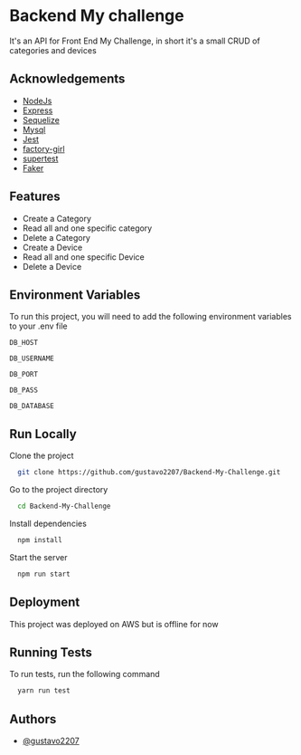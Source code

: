 
# Backend My challenge

It's an API for Front End My Challenge, in short it's a small CRUD of categories and devices


## Acknowledgements

 - [NodeJs](https://nodejs.org/)
 - [Express](http://expressjs.com/)
 - [Sequelize](https://sequelize.org/)
 - [Mysql](https://www.mysql.com/)
 - [Jest](https://jestjs.io/)
 - [factory-girl](https://www.npmjs.com/package/factory-girl)
 - [supertest](https://www.npmjs.com/package/supertest)
 - [Faker](https://fakerjs.dev/)


## Features

- Create a Category
- Read all and one specific category
- Delete a Category
- Create a Device
- Read all and one specific Device
- Delete a Device


## Environment Variables

To run this project, you will need to add the following environment variables to your .env file

`DB_HOST`

`DB_USERNAME`

`DB_PORT`

`DB_PASS`

`DB_DATABASE`

## Run Locally

Clone the project

```bash
  git clone https://github.com/gustavo2207/Backend-My-Challenge.git
```

Go to the project directory

```bash
  cd Backend-My-Challenge
```

Install dependencies

```bash
  npm install
```

Start the server

```bash
  npm run start
```


## Deployment

This project was deployed on AWS but is offline for now


## Running Tests

To run tests, run the following command

```bash
  yarn run test
```


## Authors

- [@gustavo2207](https://github.com/gustavo2207)


